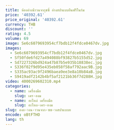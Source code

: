 ```yaml
---
title: ห้องอ่างน้ําวนจากุซซี่ อ่างสปาแบบยืนฟรีในร่ม
price: '40392.61'
price_original: '40392.61'
currency: THB
discount: ''
rating: 4.5
volume: 69
image: Se6c6079693954cf7bdb12f4fdce0467dv.jpg
images:
  - Se6c6079693954cf7bdb12f4fdce0467dv.jpg
  - Sf50fde6fd27a494088bf93827b5155d52.jpg
  - Sd7227326bd924a47b87b5e935b18838ec.jpg
  - S336f02f9d95e435eb058f58af792aac9B.jpg
  - S335ac93ac9f2496baea9ee3e8a10b84aB.jpg
  - S9419adf2142b4bf5af2121bb36f7d288H.jpg
video: 4000269602310.mp4
categories:
  - name: เครื่องมือ
    slug: เคร-องม
  - name: อะไหล่ เครื่องมือ
    slug: อะไหล-เคร-องม
slug: องอ-างน-าวนจาก-ซซ-างสปาแบบย
encode: oBtFTHO
lang: th
---
```

  